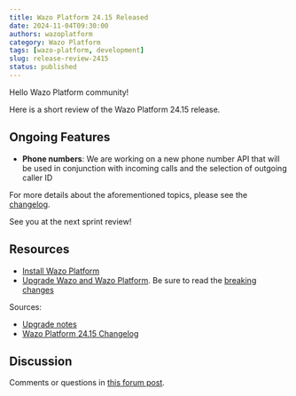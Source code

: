 ```yaml
---
title: Wazo Platform 24.15 Released
date: 2024-11-04T09:30:00
authors: wazoplatform
category: Wazo Platform
tags: [wazo-platform, development]
slug: release-review-2415
status: published
---
```


Hello Wazo Platform community!

Here is a short review of the Wazo Platform 24.15 release.

## Ongoing Features

- **Phone numbers**: We are working on a new phone number API that will be used in conjunction with
  incoming calls and the selection of outgoing caller ID

For more details about the aforementioned topics, please see the
[changelog](https://wazo-dev.atlassian.net/issues/?jql=project%3DWAZO%20AND%20fixVersion%3D24.15).

See you at the next sprint review!

## Resources

- [Install Wazo Platform](https://wazo-platform.org/use-cases)
- [Upgrade Wazo and Wazo Platform](/uc-doc/upgrade/). Be sure to read the
  [breaking changes](/uc-doc/upgrade/upgrade_notes#24-15)

<!-- truncate -->

Sources:

- [Upgrade notes](/uc-doc/upgrade/upgrade_notes#24-15)
- [Wazo Platform 24.15 Changelog](https://wazo-dev.atlassian.net/issues/?jql=project%3DWAZO%20AND%20fixVersion%3D24.15)

## Discussion

Comments or questions in
[this forum post](https://wazo-platform.discourse.group/t/blog-wazo-platform-24-15-released).
